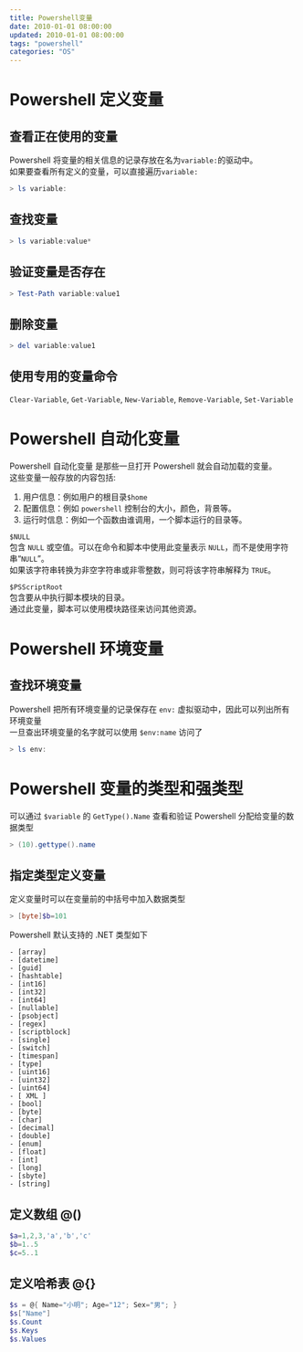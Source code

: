 ```yaml
---
title: Powershell变量
date: 2010-01-01 08:00:00
updated: 2010-01-01 08:00:00
tags: "powershell"
categories: "OS"
---
```


# Powershell 定义变量

## 查看正在使用的变量

Powershell 将变量的相关信息的记录存放在名为`variable:`的驱动中。  
如果要查看所有定义的变量，可以直接遍历`variable:`

```powershell
> ls variable:
```

<!-- more -->

## 查找变量

```powershell
> ls variable:value*
```

## 验证变量是否存在

```powershell
> Test-Path variable:value1
```

## 删除变量

```powershell
> del variable:value1
```

## 使用专用的变量命令

`Clear-Variable`, `Get-Variable`, `New-Variable`, `Remove-Variable`, `Set-Variable`

# Powershell 自动化变量

Powershell 自动化变量 是那些一旦打开 Powershell 就会自动加载的变量。  
这些变量一般存放的内容包括:

1. 用户信息：例如用户的根目录`$home`
2. 配置信息：例如 `powershell` 控制台的大小，颜色，背景等。
3. 运行时信息：例如一个函数由谁调用，一个脚本运行的目录等。

`$NULL`  
包含 `NULL` 或空值。可以在命令和脚本中使用此变量表示 `NULL`，而不是使用字符串“`NULL`”。  
如果该字符串转换为非空字符串或非零整数，则可将该字符串解释为 `TRUE`。

`$PSScriptRoot`  
包含要从中执行脚本模块的目录。  
通过此变量，脚本可以使用模块路径来访问其他资源。

# Powershell 环境变量

## 查找环境变量

Powershell 把所有环境变量的记录保存在 `env:` 虚拟驱动中，因此可以列出所有环境变量  
一旦查出环境变量的名字就可以使用 `$env:name` 访问了

```powershell
> ls env:
```

# Powershell 变量的类型和强类型

可以通过 `$variable` 的 `GetType().Name` 查看和验证 Powershell 分配给变量的数据类型

```powershell
> (10).gettype().name
```

## 指定类型定义变量

定义变量时可以在变量前的中括号中加入数据类型

```powershell
> [byte]$b=101
```

Powershell 默认支持的 .NET 类型如下

```
- [array]
- [datetime]
- [guid]
- [hashtable]
- [int16]
- [int32]
- [int64]
- [nullable]
- [psobject]
- [regex]
- [scriptblock]
- [single]
- [switch]
- [timespan]
- [type]
- [uint16]
- [uint32]
- [uint64]
- [ XML ]
- [bool]
- [byte]
- [char]
- [decimal]
- [double]
- [enum]
- [float]
- [int]
- [long]
- [sbyte]
- [string]
```

## 定义数组 @()

```powershell
$a=1,2,3,'a','b','c'
$b=1..5
$c=5..1
```

## 定义哈希表 @{}

```powershell
$s = @{ Name="小明"; Age="12"; Sex="男"; }
$s["Name"]
$s.Count
$s.Keys
$s.Values
```
